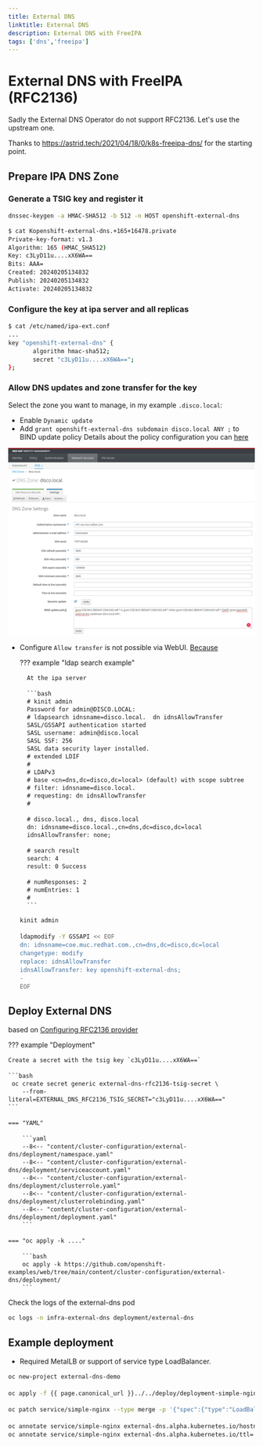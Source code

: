 ```yaml
---
title: External DNS
linktitle: External DNS
description: External DNS with FreeIPA
tags: ['dns','freeipa']
---
```


# External DNS with FreeIPA (RFC2136)

Sadly the External DNS Operator do not support RFC2136. Let's use the upstream one.

Thanks to <https://astrid.tech/2021/04/18/0/k8s-freeipa-dns/> for the starting point.

## Prepare IPA DNS Zone

### Generate a TSIG key and register it

```bash
dnssec-keygen -a HMAC-SHA512 -b 512 -n HOST openshift-external-dns
```

```bash
$ cat Kopenshift-external-dns.+165+16478.private
Private-key-format: v1.3
Algorithm: 165 (HMAC_SHA512)
Key: c3LyD11u....xX6WA==
Bits: AAA=
Created: 20240205134832
Publish: 20240205134832
Activate: 20240205134832
```

### Configure the key at ipa server and all replicas

```bash
$ cat /etc/named/ipa-ext.conf
...
key "openshift-external-dns" {
       algorithm hmac-sha512;
       secret "c3LyD11u....xX6WA==";
};

```

### Allow DNS updates and zone transfer for the key

Select the zone you want to manage, in my example `.disco.local`:

* Enable `Dynamic update`
* Add `grant openshift-external-dns subdomain disco.local ANY ;` to BIND update policy
  Details about the policy configuration you can [here](https://bind9.readthedocs.io/en/v9.16.20/reference.html#dynamic-update-policies)

![Screenshot](ipa.png)

* Configure `Allow transfer` is not possible via WebUI. [Because](https://www.freeipa.org/page/Howto/DNS_updates_and_zone_transfers_with_TSIG)

    ??? example "ldap search example"

        At the ipa server

        ```bash
        # kinit admin
        Password for admin@DISCO.LOCAL:
        # ldapsearch idnsname=disco.local.  dn idnsAllowTransfer
        SASL/GSSAPI authentication started
        SASL username: admin@disco.local
        SASL SSF: 256
        SASL data security layer installed.
        # extended LDIF
        #
        # LDAPv3
        # base <cn=dns,dc=disco,dc=local> (default) with scope subtree
        # filter: idnsname=disco.local.
        # requesting: dn idnsAllowTransfer
        #

        # disco.local., dns, disco.local
        dn: idnsname=disco.local.,cn=dns,dc=disco,dc=local
        idnsAllowTransfer: none;

        # search result
        search: 4
        result: 0 Success

        # numResponses: 2
        # numEntries: 1
        #
        ```

    ```bash
    kinit admin

    ldapmodify -Y GSSAPI << EOF
    dn: idnsname=coe.muc.redhat.com.,cn=dns,dc=disco,dc=local
    changetype: modify
    replace: idnsAllowTransfer
    idnsAllowTransfer: key openshift-external-dns;
    -
    EOF

    ```

## Deploy External DNS

based on [Configuring RFC2136 provider](https://github.com/kubernetes-sigs/external-dns/blob/master/docs/tutorials/rfc2136.md)

??? example "Deployment"

    Create a secret with the tsig key `c3LyD11u....xX6WA==`

    ```bash
     oc create secret generic external-dns-rfc2136-tsig-secret \
        --from-literal=EXTERNAL_DNS_RFC2136_TSIG_SECRET="c3LyD11u....xX6WA=="
    ```

    === "YAML"

        ```yaml
        --8<-- "content/cluster-configuration/external-dns/deployment/namespace.yaml"
        --8<-- "content/cluster-configuration/external-dns/deployment/serviceaccount.yaml"
        --8<-- "content/cluster-configuration/external-dns/deployment/clusterrole.yaml"
        --8<-- "content/cluster-configuration/external-dns/deployment/clusterrolebinding.yaml"
        --8<-- "content/cluster-configuration/external-dns/deployment/deployment.yaml"
        ```

    === "oc apply -k ...."

        ```bash
        oc apply -k https://github.com/openshift-examples/web/tree/main/content/cluster-configuration/external-dns/deployment/
        ```

Check the logs of the external-dns pod

```bash
oc logs -n infra-external-dns deployment/external-dns
```

## Example deployment

* Required MetalLB or support of service type LoadBalancer.

```bash
oc new-project external-dns-demo

oc apply -f {{ page.canonical_url }}../../deploy/deployment-simple-nginx.yaml

oc patch service/simple-nginx --type merge -p '{"spec":{"type":"LoadBalancer"}}'

oc annotate service/simple-nginx external-dns.alpha.kubernetes.io/hostname='external-dns-demo.disco.local'
oc annotate service/simple-nginx external-dns.alpha.kubernetes.io/ttl='60'
```
